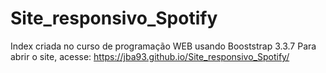 # Site_responsivo_Spotify
Index criada no curso de programação WEB usando Booststrap 3.3.7
Para abrir o site, acesse: https://jba93.github.io/Site_responsivo_Spotify/
